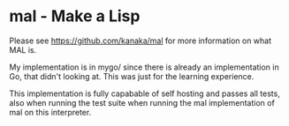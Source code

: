 # mal - Make a Lisp

Please see https://github.com/kanaka/mal for more information on what MAL is.

My implementation is in mygo/ since there is already an implementation in Go, that didn't looking at. This was just for the learning experience.

This implementation is fully capabable of self hosting and passes all tests, also when running the test suite when running the mal implementation of mal on this interpreter.
